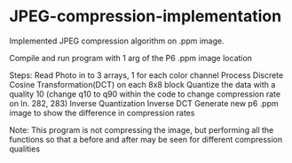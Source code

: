 # JPEG-compression-implementation

Implemented JPEG compression algorithm on .ppm image. 

Compile and run program with 1 arg of the P6 .ppm image location

Steps:
Read Photo in to 3 arrays, 1 for each color channel
Process Discrete Cosine Transformation(DCT) on each 8x8 block 
Quantize the data with a quality 10 (change q10 to q90 within the code to change compression rate on ln. 282, 283)
Inverse Quantization
Inverse DCT
Generate new p6 .ppm image to show the difference in compression rates


Note: This program is not compressing the image, but performing all the functions so that a before and after may be seen for different compression qualities 
